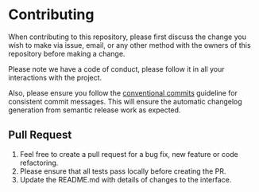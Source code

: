 # Contributing

When contributing to this repository, please first discuss the change you wish to make via issue,
email, or any other method with the owners of this repository before making a change.

Please note we have a code of conduct, please follow it in all your interactions with the project.

Also, please ensure you follow the [conventional commits](https://www.conventionalcommits.org/) guideline for consistent commit messages. This will ensure the automatic changelog generation from semantic release work as expected.

## Pull Request

1. Feel free to create a pull request for a bug fix, new feature or code refactoring.
2. Please ensure that all tests pass locally before creating the PR.
3. Update the README.md with details of changes to the interface.
